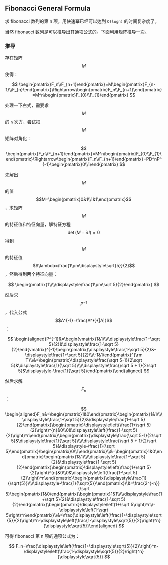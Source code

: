 ## Fibonacci General Formula

求 fibonacci 数列的第 n 项，用快速幂已经可以达到 `O(logn)` 的时间复杂度了。

当然 fibonacci 数列是可以推导出其通项公式的。下面利用矩阵推导一次。

### 推导

存在矩阵 $$M$$ 使得：

$$
\begin{pmatrix}F_n\\F_{n+1}\end{pmatrix}=M\begin{pmatrix}F_{n-1}\\F_{n}\end{pmatrix}\Rightarrow\begin{pmatrix}F_n\\F_{n+1}\end{pmatrix}=M^n\begin{pmatrix}F_{0}\\F_{1}\end{pmatrix}
$$

处理一下右式，需要求 $$M$$ 的 `n` 次方，尝试把 $$M$$ 矩阵对角化：

$$
\begin{pmatrix}F_n\\F_{n+1}\end{pmatrix}=M^n\begin{pmatrix}F_{0}\\F_{1}\end{pmatrix}\Rightarrow\begin{pmatrix}F_n\\F_{n+1}\end{pmatrix}=PD^nP^{-1}\begin{pmatrix}0\\1\end{pmatrix}
$$


先解出 $$M$$ 的值 $$M=\begin{pmatrix}0&1\\1&1\end{pmatrix}$$，求矩阵 $$M$$ 的特征值和特征向量，解特征方程 $$\det(M-\lambda I)=0$$ 得到 $$M$$ 的特征值 $$\lambda=\frac{1\pm\displaystyle\sqrt{5}}{2}$$，然后得到两个特征向量：

$$
\begin{pmatrix}1\\\\\displaystyle\frac{1\pm\sqrt 5}{2}\end{pmatrix}
$$

然后求 $$P^{-1}$$，代入公式 $$A^{-1}=\frac{A^*}{|A|}$$：

$$
\begin{aligned}P^{-1}&=\begin{vmatrix}1&1\\\\\displaystyle\frac{1+\sqrt 5}{2}&\displaystyle\frac{1-\sqrt 5}{2}\end{vmatrix}^{-1}\begin{pmatrix}\displaystyle\frac{1-\sqrt 5}{2}&-\displaystyle\frac{1+\sqrt 5}{2}\\\\-1&1\end{pmatrix}^{\rm T}\\&=\begin{pmatrix}\displaystyle\frac{\sqrt 5-1}{2\sqrt 5}&\displaystyle\frac{1}{\sqrt 5}\\\\\displaystyle\frac{\sqrt 5 + 1}{2\sqrt 5}&\displaystyle-\frac{1}{\sqrt 5}\end{pmatrix}\end{aligned}
$$

然后求解 $$F_{n}$$：

$$
\begin{aligned}F_n&=\begin{pmatrix}1&0\end{pmatrix}\begin{pmatrix}1&1\\\\\displaystyle\frac{1+\sqrt 5}{2}&\displaystyle\frac{1-\sqrt 5}{2}\end{pmatrix}\begin{pmatrix}\displaystyle\left(\frac{1+\sqrt 5}{2}\right)^{n}&0\\0&\displaystyle\left(\frac{1-\sqrt 5}{2}\right)^n\end{pmatrix}\begin{pmatrix}\displaystyle\frac{\sqrt 5-1}{2\sqrt 5}&\displaystyle\frac{1}{\sqrt 5}\\\\\displaystyle\frac{\sqrt 5 + 1}{2\sqrt 5}&\displaystyle-\frac{1}{\sqrt 5}\end{pmatrix}\begin{pmatrix}0\\1\end{pmatrix}\\&=\begin{pmatrix}1&0\end{pmatrix}\begin{pmatrix}1&1\\\\\displaystyle\frac{1+\sqrt 5}{2}&\displaystyle\frac{1-\sqrt 5}{2}\end{pmatrix}\begin{pmatrix}\displaystyle\left(\frac{1+\sqrt 5}{2}\right)^{n}&0\\0&\displaystyle\left(\frac{1-\sqrt 5}{2}\right)^n\end{pmatrix}\begin{pmatrix}\displaystyle\frac{1}{\sqrt{5}}\\\\\displaystyle-\frac{1}{\sqrt{5}}\end{pmatrix}\\&=\frac{2^{-n}}{\sqrt 5}\begin{pmatrix}1&0\end{pmatrix}\begin{pmatrix}1&1\\\\\displaystyle\frac{1+\sqrt 5}{2}&\displaystyle\frac{1-\sqrt 5}{2}\end{pmatrix}\begin{pmatrix}\displaystyle\left(1+\sqrt 5\right)^n\\-\displaystyle\left(1-\sqrt 5\right)^n\end{pmatrix}\\&=\frac{\displaystyle\left(\frac{1+\displaystyle\sqrt{5}}{2}\right)^n-\displaystyle\left(\frac{1-\displaystyle\sqrt{5}}{2}\right)^n}{\displaystyle\sqrt{5}}\end{aligned}
$$

可得 fibonacci 第 n 项的通项公式为：

$$
F_n=\frac{\displaystyle\left(\frac{1+\displaystyle\sqrt{5}}{2}\right)^n-\displaystyle\left(\frac{1-\displaystyle\sqrt{5}}{2}\right)^n}{\displaystyle\sqrt{5}}
$$